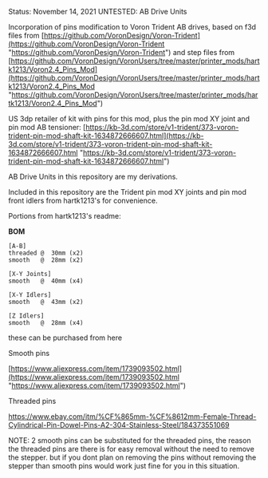 

Status:
November 14, 2021 UNTESTED:  AB Drive Units




Incorporation of pins modification to Voron Trident AB drives, based on f3d files from 
[https://github.com/VoronDesign/Voron-Trident](https://github.com/VoronDesign/Voron-Trident "https://github.com/VoronDesign/Voron-Trident")
and
step files from
[https://github.com/VoronDesign/VoronUsers/tree/master/printer_mods/hartk1213/Voron2.4_Pins_Mod](https://github.com/VoronDesign/VoronUsers/tree/master/printer_mods/hartk1213/Voron2.4_Pins_Mod "https://github.com/VoronDesign/VoronUsers/tree/master/printer_mods/hartk1213/Voron2.4_Pins_Mod")

US 3dp retailer of kit with pins for this mod, plus the pin mod XY joint and pin mod AB tensioner:
[https://kb-3d.com/store/v1-trident/373-voron-trident-pin-mod-shaft-kit-1634872666607.html](https://kb-3d.com/store/v1-trident/373-voron-trident-pin-mod-shaft-kit-1634872666607.html "https://kb-3d.com/store/v1-trident/373-voron-trident-pin-mod-shaft-kit-1634872666607.html")



AB Drive Units in this repository are my derivations.


Included in this repository are the Trident pin mod XY joints and pin mod front idlers from hartk1213's for convenience.




Portions from hartk1213's readme:

**BOM**

```
[A-B] 
threaded @  30mm (x2)
smooth   @  28mm (x2)

[X-Y Joints]
smooth   @  40mm (x4)

[X-Y Idlers]
smooth   @  43mm (x2)

[Z Idlers]
smooth   @  28mm (x4)
```

these can be purchased from here

Smooth pins

[https://www.aliexpress.com/item/1739093502.html](https://www.aliexpress.com/item/1739093502.html "https://www.aliexpress.com/item/1739093502.html")

Threaded pins

[https://www.ebay.com/itm/%CF%865mm-%CF%8612mm-Female-Thread-Cylindrical-Pin-Dowel-Pins-A2-304-Stainless-Steel/184373551069
](https://www.ebay.com/itm/%CF%865mm-%CF%8612mm-Female-Thread-Cylindrical-Pin-Dowel-Pins-A2-304-Stainless-Steel/184373551069
 "https://www.ebay.com/itm/%CF%865mm-%CF%8612mm-Female-Thread-Cylindrical-Pin-Dowel-Pins-A2-304-Stainless-Steel/184373551069
")


NOTE: 2 smooth pins can be substituted for the threaded pins, the reason the threaded pins are there is for easy removal without the need to remove the stepper. but if you dont plan on removing the pins without removing the stepper than smooth pins would work just fine for you in this situation.

